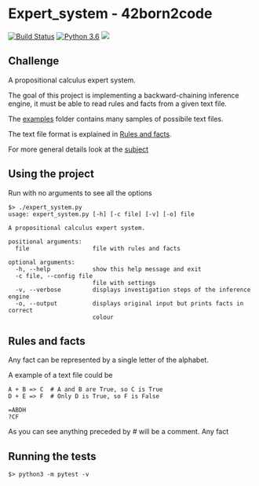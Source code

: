 # Expert_system - 42born2code
[![Build Status](https://travis-ci.com/fedefloris/Expert_system.svg?branch=master)](https://travis-ci.com/fedefloris/Expert_system) [![Python 3.6](https://img.shields.io/badge/python-3.6-blue.svg)](https://www.python.org/downloads/release/python-360/) ![](https://img.shields.io/github/license/fedefloris/Expert_system.svg)

## Challenge
A propositional calculus expert system.

The goal of this project is implementing a backward-chaining inference engine, it must be able to read rules and facts from a given text file.

The [examples](/test/examples/good_files) folder contains many samples of possibile text files.

The text file format is explained in [Rules and facts](#Rules-and-facts).

For more general details look at the [subject](subject.pdf)

## Using the project
Run with no arguments to see all the options
```console
$> ./expert_system.py
usage: expert_system.py [-h] [-c file] [-v] [-o] file

A propositional calculus expert system.

positional arguments:
  file                  file with rules and facts

optional arguments:
  -h, --help            show this help message and exit
  -c file, --config file
                        file with settings
  -v, --verbose         displays investigation steps of the inference engine
  -o, --output          displays original input but prints facts in correct
                        colour
```

## Rules and facts
Any fact can be represented by a single letter of the alphabet.

A example of a text file could be
```console
A + B => C  # A and B are True, so C is True
D + E => F  # Only D is True, so F is False

=ABDH
?CF
```
As you can see anything preceded by *#* will be a comment.
Any fact

## Running the tests
```console
$> python3 -m pytest -v
```
